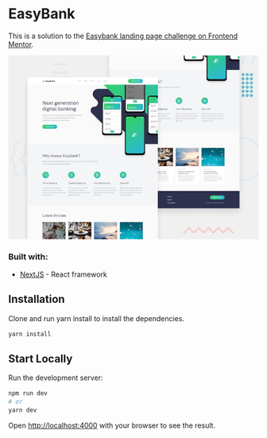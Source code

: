# EasyBank

This is a solution to the [Easybank landing page challenge on Frontend Mentor](https://www.frontendmentor.io/challenges/easybank-landing-page-WaUhkoDN).

![](./desktop-preview.jpeg)

### Built with:

- [NextJS](https://nextjs.org/) - React framework

## Installation

Clone and run yarn install to install the dependencies.

```bash
yarn install
```

## Start Locally

Run the development server:

```bash
npm run dev
# or
yarn dev
```

Open [http://localhost:4000](http://localhost:4000) with your browser to see the result.
